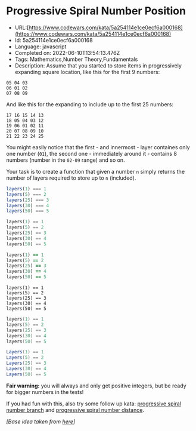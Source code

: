 # Progressive Spiral Number Position

 - URL:[https://www.codewars.com/kata/5a254114e1ce0ecf6a000168](https://www.codewars.com/kata/5a254114e1ce0ecf6a000168)
 - Id: 5a254114e1ce0ecf6a000168
 - Language: javascript
 - Completed on: 2022-06-10T13:54:13.476Z
 - Tags: Mathematics,Number Theory,Fundamentals
 - Description:
Assume that you started to store items in progressively expanding square location, like this for the first 9 numbers:

```
05 04 03
06 01 02
07 08 09
```

And like this for the expanding to include up to the first 25 numbers:

```
17 16 15 14 13
18 05 04 03 12
19 06 01 02 11
20 07 08 09 10
21 22 23 24 25
```

You might easily notice that the first - and innermost - layer containes only one number (`01`), the second one  - immediately around it - contains 8 numbers (number in the `02-09` range) and so on.

Your task is to create a function that given a number `n` simply returns the number of layers required to store up to `n` (included).

```javascript
layers(1) === 1
layers(5) === 2
layers(25) === 3
layers(30) === 4
layers(50) === 5
```
```python
layers(1) == 1
layers(5) == 2
layers(25) == 3
layers(30) == 4
layers(50) == 5
```
```ruby
layers(1) == 1
layers(5) == 2
layers(25) == 3
layers(30) == 4
layers(50) == 5
```
```crystal
layers(1) == 1
layers(5) == 2
layers(25) == 3
layers(30) == 4
layers(50) == 5
```
```cpp
layers(1) == 1
layers(5) == 2
layers(25) == 3
layers(30) == 4
layers(50) == 5
```
```csharp
Layers(1) == 1
Layers(5) == 2
Layers(25) == 3
Layers(30) == 4
Layers(50) == 5
```

**Fair warning:** you will always and only get positive integers, but be ready for bigger numbers in the tests!

If you had fun with this, also try some follow up kata: [progressive spiral number branch](https://www.codewars.com/kata/progressive-spiral-number-branch/) and [progressive spiral number distance](https://www.codewars.com/kata/progressive-spiral-number-distance/).

*[Base idea taken from [here](http://adventofcode.com/2017/day/3)]*
